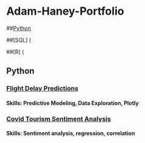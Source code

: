 # Adam-Haney-Portfolio
##[Python](https://github.com/adamh24601/Adam-Haney-Portfolio/blob/main/README.md#python)

##[SQL] (

##[R] (

## Python
### [Flight Delay Predictions](https://github.com/adamh24601/Adam-Haney-Portfolio/blob/main/Flight%20Delay%20Predictions.ipynb)
#### Skills: Predictive Modeling, Data Exploration, Plotly
### [Covid Tourism Sentiment Analysis](https://github.com/adamh24601/Adam-Haney-Portfolio/blob/main/Covid%20Sentiment%20Analysis.ipynb)
#### Skills: Sentiment analysis, regression, correlation
